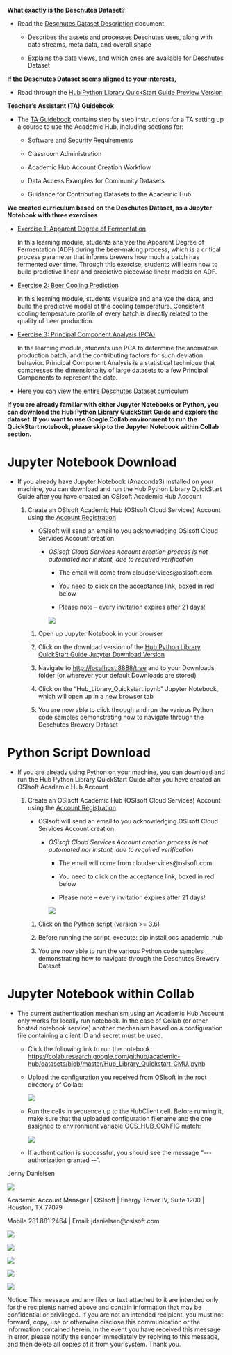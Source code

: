 **What exactly is the Deschutes Dataset?**

-   Read the [Deschutes Dataset
    Description](https://data.academic.osisoft.com/nbviewer/github/academic-hub/datasets/blob/master/Brewery_Dataset_Doc.ipynb)
    document

    -   Describes the assets and processes Deschutes uses, along with data
        streams, meta data, and overall shape

    -   Explains the data views, and which ones are available for Deschutes
        Dataset

**If the Deschutes Dataset seems aligned to your interests,**

-   Read through the [Hub Python Library QuickStart Guide Preview
    Version](https://data.academic.osisoft.com/nbviewer/github/academic-hub/datasets/blob/master/Hub_Library_Quickstart.ipynb)

**Teacher’s Assistant (TA) Guidebook**

-   The [TA
    Guidebook](https://academichub.blob.core.windows.net/hub/OSIsoft%20Academic%20Hub%20-%20TA%20Guidebook%20-%20General%20Distribution.pdf)
    contains step by step instructions for a TA setting up a course to use the
    Academic Hub, including sections for:

    -   Software and Security Requirements

    -   Classroom Administration

    -   Academic Hub Account Creation Workflow

    -   Data Access Examples for Community Datasets

    -   Guidance for Contributing Datasets to the Academic Hub

**We created curriculum based on the Deschutes Dataset, as a Jupyter Notebook
with three exercises**

-   [Exercise 1: Apparent Degree of
    Fermentation](https://data.academic.osisoft.com/nbviewer/url/localhost:8000/DESCHUTES_GUIDE.ipynb#exercise1)

    In this learning module, students analyze the Apparent Degree of
    Fermentation (ADF) during the beer-making process, which is a critical
    process parameter that informs brewers how much a batch has fermented over
    time. Through this exercise, students will learn how to build predictive
    linear and predictive piecewise linear models on ADF.

-   [Exercise 2: Beer Cooling
    Prediction](https://data.academic.osisoft.com/nbviewer/url/localhost:8000/DESCHUTES_GUIDE.ipynb#exercise2)

    In this learning module, students visualize and analyze the data, and build
    the predictive model of the cooling temperature. Consistent cooling
    temperature profile of every batch is directly related to the quality of
    beer production.

-   [Exercise 3: Principal Component Analysis
    (PCA)](https://data.academic.osisoft.com/nbviewer/url/localhost:8000/DESCHUTES_GUIDE.ipynb#exercise3)

    In the learning module, students use PCA to determine the anomalous
    production batch, and the contributing factors for such deviation behavior.
    Principal Component Analysis is a statistical technique that compresses the
    dimensionality of large datasets to a few Principal Components to represent
    the data.

-   Here you can view the entire [Deschutes Dataset
    curriculum](https://data.academic.osisoft.com/nbviewer/url/localhost:8000/DESCHUTES_GUIDE.ipynb)

**If you are already familiar with either Jupyter Notebooks or Python, you can
download the Hub Python Library QuickStart Guide and explore the dataset. If you
want to use Google Collab environment to run the QuickStart notebook, please
skip to the Jupyter Notebook within Collab section.**

# Jupyter Notebook Download

-   If you already have Jupyter Notebook (Anaconda3) installed on your machine,
    you can download and run the Hub Python Library QuickStart Guide after you
    have created an OSIsoft Academic Hub Account

    1.  Create an OSIsoft Academic Hub (OSIsoft Cloud Services) Account using
        the [Account Registration](https://academic.osisoft.com/individual)

        -   OSIsoft will send an email to you acknowledging OSIsoft Cloud
            Services Account creation

            -   *OSIsoft Cloud Services Account creation process is not
                automated nor instant, due to required verification*

                -   The email will come from cloudservices\@osisoft.com

                -   You need to click on the acceptance link, boxed in red below

                -   Please note – every invitation expires after 21 days!

                ![](media/ef6ae0018ae6bf116dfd2bc43e4eba3e.png)

        1.  Open up Jupyter Notebook in your browser

        2.  Click on the download version of the [Hub Python Library QuickStart
            Guide Jupyter Download
            Version](https://academichub.blob.core.windows.net/hub/Hub_Library_Quickstart.ipynb)

        3.  Navigate to <http://localhost:8888/tree> and to your Downloads
            folder (or wherever your default Downloads are stored)

        4.  Click on the “Hub_Library_Quickstart.ipynb” Jupyter Notebook, which
            will open up in a new browser tab

        5.  You are now able to click through and run the various Python code
            samples demonstrating how to navigate through the Deschutes Brewery
            Dataset

# Python Script Download

-   If you are already using Python on your machine, you can download and run
    the Hub Python Library QuickStart Guide after you have created an OSIsoft
    Academic Hub Account

    1.  Create an OSIsoft Academic Hub (OSIsoft Cloud Services) Account using
        the [Account Registration](https://academic.osisoft.com/individual)

        -   OSIsoft will send an email to you acknowledging OSIsoft Cloud
            Services Account creation

            -   *OSIsoft Cloud Services Account creation process is not
                automated nor instant, due to required verification*

                -   The email will come from cloudservices\@osisoft.com

                -   You need to click on the acceptance link, boxed in red below

                -   Please note – every invitation expires after 21 days!

                ![](media/ef6ae0018ae6bf116dfd2bc43e4eba3e.png)

        1.  Click on the [Python
            script](https://academichub.blob.core.windows.net/hub/Hub_Library_Quickstart.py)
            (version \>= 3.6)

        2.  Before running the script, execute: pip install ocs_academic_hub

        3.  You are now able to run the various Python code samples
            demonstrating how to navigate through the Deschutes Brewery Dataset

# Jupyter Notebook within Collab

-   The current authentication mechanism using an Academic Hub Account only
    works for locally run notebook. In the case of Collab (or other hosted
    notebook service) another mechanism based on a configuration file containing
    a client ID and secret must be used.

    -   Click the following link to run the notebook:
        <https://colab.research.google.com/github/academic-hub/datasets/blob/master/Hub_Library_Quickstart-CMU.ipynb>

    -   Upload the configuration you received from OSIsoft in the root directory
        of Collab:  
        

        ![](media/5768ca8c2b8f9fc2a8c1c54ea87f75f9.png)

    -   Run the cells in sequence up to the HubClient cell. Before running it,
        make sure that the uploaded configuration filename and the one assigned
        to environment variable OCS_HUB_CONFIG match:  
        

        ![](media/3c1e97220f59f383325e27807c0eb1dd.png)

    -   If authentication is successful, you should see the message “---
        authorization granted --“.

Jenny Danielsen

![](media/2bfcb8ceb5893abdbb0a691cf21b0cd3.png)

Academic Account Manager \| OSIsoft \| Energy Tower IV, Suite 1200 \| Houston,
TX 77079

Mobile 281.881.2464 \| Email: jdanielsen\@osisoft.com

![](media/aa3b958cece743458e49a8884172612f.png)

![](media/0c235949e1b34699ae45154f7ffb0f9d.png)

![](media/3aa8fcc581ba68982a62ed30e6786f14.png)

![](media/d538ed68792b203283c7518b9dc7a397.png)

![](media/347960dac00f09ca8dabeefc1ac1a37b.png)

Notice: This message and any files or text attached to it are intended only for
the recipients named above and contain information that may be confidential or
privileged. If you are not an intended recipient, you must not forward, copy,
use or otherwise disclose this communication or the information contained
herein. In the event you have received this message in error, please notify the
sender immediately by replying to this message, and then delete all copies of it
from your system. Thank you.
